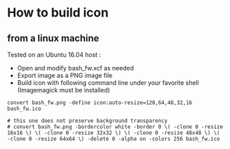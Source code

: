 # How to build icon

## from a linux machine

Tested on an Ubuntu 16.04 host :

* Open and modify bash_fw.xcf as needed
* Export image as a PNG image file
* Build icon with following command line under your favorite shell (Imagemagick must be installed)

```
convert bash_fw.png -define icon:auto-resize=128,64,48,32,16 bash_fw.ico

# this one does not preserve background transparency
# convert bash_fw.png -bordercolor white -border 0 \( -clone 0 -resize 16x16 \) \( -clone 0 -resize 32x32 \) \( -clone 0 -resize 48x48 \) \( -clone 0 -resize 64x64 \) -delete 0 -alpha on -colors 256 bash_fw.ico
```
